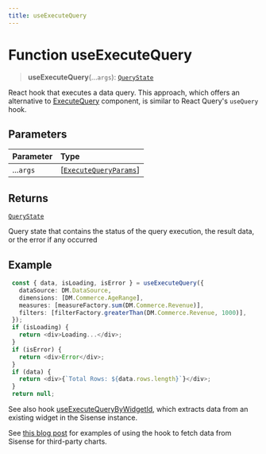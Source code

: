 ```yaml
---
title: useExecuteQuery
---
```


# Function useExecuteQuery

> **useExecuteQuery**(...`args`): [`QueryState`](../type-aliases/type-alias.QueryState.md)

React hook that executes a data query.
This approach, which offers an alternative to [ExecuteQuery](function.ExecuteQuery.md) component, is similar to React Query's `useQuery` hook.

## Parameters

| Parameter | Type |
| :------ | :------ |
| ...`args` | [[`ExecuteQueryParams`](../interfaces/interface.ExecuteQueryParams.md)] |

## Returns

[`QueryState`](../type-aliases/type-alias.QueryState.md)

Query state that contains the status of the query execution, the result data, or the error if any occurred

## Example

```ts
 const { data, isLoading, isError } = useExecuteQuery({
   dataSource: DM.DataSource,
   dimensions: [DM.Commerce.AgeRange],
   measures: [measureFactory.sum(DM.Commerce.Revenue)],
   filters: [filterFactory.greaterThan(DM.Commerce.Revenue, 1000)],
 });
 if (isLoading) {
   return <div>Loading...</div>;
 }
 if (isError) {
   return <div>Error</div>;
 }
 if (data) {
   return <div>{`Total Rows: ${data.rows.length}`}</div>;
 }
 return null;
```

See also hook [useExecuteQueryByWidgetId](../fusion-assets/function.useExecuteQueryByWidgetId.md), which extracts data from an existing widget in the Sisense instance.

See [this blog post]( https://www.sisense.com/blog/take-control-of-your-data-visualizations/) for examples
of using the hook to fetch data from Sisense for third-party charts.
